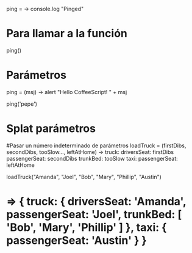 ping = ->
    console.log "Pinged"

# Para llamar a la función
ping()



# Parámetros #
ping = (msj) ->
  alert "Hello CoffeeScript! " + msj

ping('pepe')


# Splat parámetros #
#Pasar un número indeterminado de parámetros
loadTruck = (firstDibs, secondDibs, tooSlow..., leftAtHome) ->
    truck:
        driversSeat: firstDibs
        passengerSeat: secondDibs
        trunkBed: tooSlow
    taxi:
        passengerSeat: leftAtHome

loadTruck("Amanda", "Joel", "Bob", "Mary", "Phillip", "Austin")
# => { truck: { driversSeat: 'Amanda', passengerSeat: 'Joel', trunkBed: [ 'Bob', 'Mary', 'Phillip' ] }, taxi: { passengerSeat: 'Austin' } }

